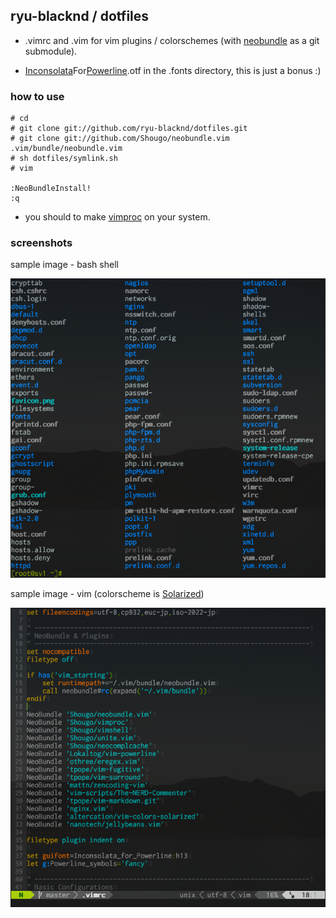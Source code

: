 ## ryu-blacknd / dotfiles

- .vimrc and .vim for vim plugins / colorschemes (with [neobundle](https://github.com/Shougo/neobundle.vim) as a git submodule).

- [Inconsolata](http://levien.com/type/myfonts/inconsolata.html)For[Powerline](https://github.com/Lokaltog/vim-powerline).otf in the .fonts directory, this is just a bonus :)


### how to use

    # cd
    # git clone git://github.com/ryu-blacknd/dotfiles.git
    # git clone git://github.com/Shougo/neobundle.vim .vim/bundle/neobundle.vim
    # sh dotfiles/symlink.sh
    # vim

    :NeoBundleInstall!
    :q

- you should to make [vimproc](https://github.com/Shougo/vimproc) on your system.


### screenshots

sample image - bash shell

![shell sample](https://github.com/ryu-blacknd/dotfiles/raw/master/screenshot_shell.png)

sample image - vim (colorscheme is [Solarized](https://github.com/altercation/vim-colors-solarized))

![vim sample](https://github.com/ryu-blacknd/dotfiles/raw/master/screenshot_vim.png)

